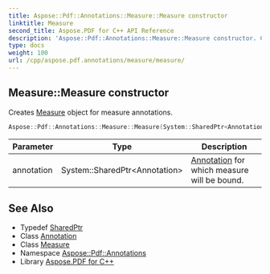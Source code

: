 ```yaml
---
title: Aspose::Pdf::Annotations::Measure::Measure constructor
linktitle: Measure
second_title: Aspose.PDF for C++ API Reference
description: 'Aspose::Pdf::Annotations::Measure::Measure constructor. Creates Measure object for measure annotations in C++.'
type: docs
weight: 100
url: /cpp/aspose.pdf.annotations/measure/measure/
---
```

## Measure::Measure constructor


Creates [Measure](../) object for measure annotations.

```cpp
Aspose::Pdf::Annotations::Measure::Measure(System::SharedPtr<Annotation> annotation)
```


| Parameter | Type | Description |
| --- | --- | --- |
| annotation | System::SharedPtr\<Annotation\> | [Annotation](../../annotation/) for which measure will be bound. |

## See Also

* Typedef [SharedPtr](../../../system/sharedptr/)
* Class [Annotation](../../annotation/)
* Class [Measure](../)
* Namespace [Aspose::Pdf::Annotations](../../)
* Library [Aspose.PDF for C++](../../../)
